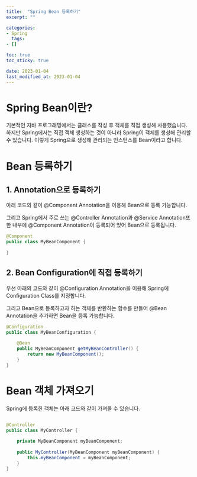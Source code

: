 ```yaml
---
title:  "Spring Bean 등록하기"
excerpt: ""

categories:
- Spring
  tags:
- []

toc: true
toc_sticky: true

date: 2023-01-04
last_modified_at: 2023-01-04
---
```


# Spring Bean이란?

기본적인 자바 프로그래밍에서는 클래스를 작성 후 객체를 직접 생성해 사용했습니다. 하지만 Spring에서는 직접 객체 생성하는 것이 아니라 Spring이
객체를 생성해 관리할 수 있습니다. 이렇게 Spring으로 생성해 관리되는 인스턴스를 Bean이라고 합니다.   


# Bean 등록하기

## 1. Annotation으로 등록하기

아래 코드와 같이 @Component Annotation을 이용해 Bean으로 등록 가능합니다.

그리고 Spring에서 주로 쓰는 @Controller Annotation과 @Service Annotation또한 내부에 @Component Annotation이 등록되어 있어 Bean으로 등록됩니다.

```java
@Component
public class MyBeanComponent {
    
}
```

## 2. Bean Configuration에 직접 등록하기

우선 아래의 코드와 같이 @Configuration Annotation을 이용해 Spring에 Configuration Class를 지정합니다.

그리고 Bean으로 등록하고자 하는 객체를 반환하는 함수를 만들어 @Bean Annotation을 추가하면 Bean을 등록 가능합니다. 

```java
@Configuration
public class MyBeanConfiguration {
    
    @Bean
    public MyBeanComponent getMyBeanController() {
        return new MyBeanComponent();
    }
}
```

# Bean 객체 가져오기

Spring에 등록한 객체는 아래 코드와 같이 가져올 수 있습니다.

```java

@Controller
public class MyController {
    
    private MyBeanComponent myBeanComponent;
    
    public MyController(MyBeanComponent myBeanComponent) {
        this.myBeanComponent = myBeanComponent;
    }
}

```